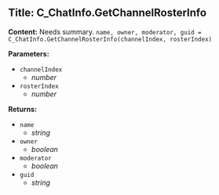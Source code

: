 ## Title: C_ChatInfo.GetChannelRosterInfo

**Content:**
Needs summary.
`name, owner, moderator, guid = C_ChatInfo.GetChannelRosterInfo(channelIndex, rosterIndex)`

**Parameters:**
- `channelIndex`
  - *number*
- `rosterIndex`
  - *number*

**Returns:**
- `name`
  - *string*
- `owner`
  - *boolean*
- `moderator`
  - *boolean*
- `guid`
  - *string*